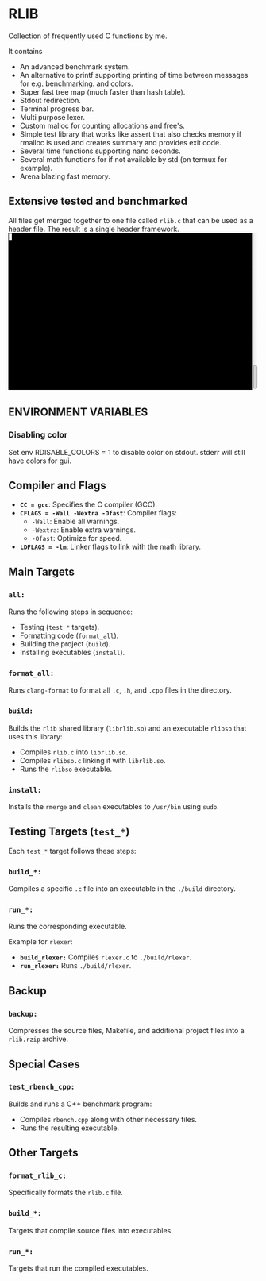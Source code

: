 # RLIB

Collection of frequently used C functions by me. 

It contains 
 - An advanced benchmark system.
 - An alternative to printf supporting printing of time between messages for e.g. benchmarking.
   and colors.
 - Super fast tree map (much faster than hash table).
 - Stdout redirection.
 - Terminal progress bar.
 - Multi purpose lexer.
 - Custom malloc for counting allocations and free's.
 - Simple test library that works like assert that also checks memory if rmalloc is used and
   creates summary and provides exit code.
 - Several time functions supporting nano seconds.
 - Several math functions for if not available by std (on termux for example).
 - Arena blazing fast memory.

## Extensive tested and benchmarked
All files get merged together to one file called `rlib.c` that can be used as a header file.
The result is a single header framework.
![Gif of build process](build.gif)

## ENVIRONMENT VARIABLES

###  Disabling color
Set env RDISABLE_COLORS = 1 to disable color on stdout. stderr will still have colors for gui.

## Compiler and Flags
- **`CC = gcc`**: Specifies the C compiler (GCC).
- **`CFLAGS = -Wall -Wextra -Ofast`**: Compiler flags:
  - `-Wall`: Enable all warnings.
  - `-Wextra`: Enable extra warnings.
  - `-Ofast`: Optimize for speed.
- **`LDFLAGS = -lm`**: Linker flags to link with the math library.

## Main Targets

### `all:`
Runs the following steps in sequence:
- Testing (`test_*` targets).
- Formatting code (`format_all`).
- Building the project (`build`).
- Installing executables (`install`).

### `format_all:`
Runs `clang-format` to format all `.c`, `.h`, and `.cpp` files in the directory.

### `build:`
Builds the `rlib` shared library (`librlib.so`) and an executable `rlibso` that uses this library:
- Compiles `rlib.c` into `librlib.so`.
- Compiles `rlibso.c` linking it with `librlib.so`.
- Runs the `rlibso` executable.

### `install:`
Installs the `rmerge` and `clean` executables to `/usr/bin` using `sudo`.

## Testing Targets (`test_*`)

Each `test_*` target follows these steps:

### `build_*:`
Compiles a specific `.c` file into an executable in the `./build` directory.

### `run_*:`
Runs the corresponding executable.

Example for `rlexer`:
- **`build_rlexer:`** Compiles `rlexer.c` to `./build/rlexer`.
- **`run_rlexer:`** Runs `./build/rlexer`.

## Backup

### `backup:`
Compresses the source files, Makefile, and additional project files into a `rlib.rzip` archive.

## Special Cases

### `test_rbench_cpp:`
Builds and runs a C++ benchmark program:
- Compiles `rbench.cpp` along with other necessary files.
- Runs the resulting executable.

## Other Targets

### `format_rlib_c:`
Specifically formats the `rlib.c` file.

### `build_*:`
Targets that compile source files into executables.

### `run_*:`
Targets that run the compiled executables.